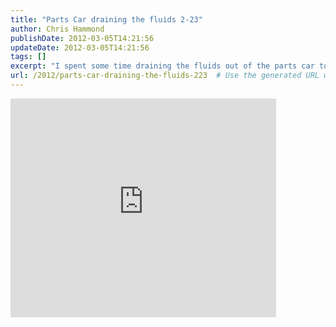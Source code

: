 ```yaml
---
title: "Parts Car draining the fluids 2-23"
author: Chris Hammond
publishDate: 2012-03-05T14:21:56
updateDate: 2012-03-05T14:21:56
tags: []
excerpt: "I spent some time draining the fluids out of the parts car tonight so I can pull the motor out tomorrow."
url: /2012/parts-car-draining-the-fluids-223  # Use the generated URL with year
---
```

<embed src="https://www.youtube.com/v/xMh0b4KT2uo" width="425" height="350" type="application/x-shockwave-flash"></embed>
